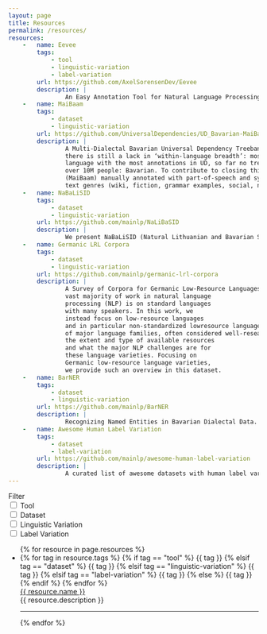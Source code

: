 ```yaml
---
layout: page
title: Resources
permalink: /resources/
resources:
    -   name: Eevee
        tags:
            - tool
            - linguistic-variation
            - label-variation
        url: https://github.com/AxelSorensenDev/Eevee
        description: |
                An Easy Annotation Tool for Natural Language Processing. It can run directly in the browser (no setup required) and uses tab-separated files (as opposed to character offsets or task-specific formats) for annotation. It allows for annotation of multiple tasks on a single dataset and supports four task-types: sequence labeling, span labeling, text classification and seq2seq.
    -   name: MaiBaam
        tags:
            - dataset
            - linguistic-variation
        url: https://github.com/UniversalDependencies/UD_Bavarian-MaiBaam
        description: |
                A Multi-Dialectal Bavarian Universal Dependency Treebank. Despite the success of the Universal Dependencies (UD) project exemplified by its impressive language breadth,
                there is still a lack in ‘within-language breadth’: most treebanks focus on standard languages. Even for German, the
                language with the most annotations in UD, so far no treebank exists for one of its language varieties spoken by
                over 10M people: Bavarian. To contribute to closing this gap, we present the first multi-dialect Bavarian treebank
                (MaiBaam) manually annotated with part-of-speech and syntactic dependency information in UD, covering multiple
                text genres (wiki, fiction, grammar examples, social, non-fiction).
    -   name: NaBaLiSID
        tags:
            - dataset
            - linguistic-variation
        url: https://github.com/mainlp/NaLiBaSID
        description: |
                We present NaBaLiSID (Natural Lithuanian and Bavarian SID), which contains new slot and intent detection evaluation datasets for Bavarian and Lithuanian, created by manual translation.
    -   name: Germanic LRL Corpora
        tags:
            - dataset
            - linguistic-variation
        url: https://github.com/mainlp/germanic-lrl-corpora
        description: |
                A Survey of Corpora for Germanic Low-Resource Languages and Dialects. Despite much progress in recent years, the
                vast majority of work in natural language
                processing (NLP) is on standard languages
                with many speakers. In this work, we
                instead focus on low-resource languages
                and in particular non-standardized lowresource languages. Even within branches
                of major language families, often considered well-researched, little is known about
                the extent and type of available resources
                and what the major NLP challenges are for
                these language varieties. Focusing on
                Germanic low-resource language varieties,
                we provide such an overview in this dataset.
    -   name: BarNER
        tags:
            - dataset
            - linguistic-variation
        url: https://github.com/mainlp/BarNER
        description: |
                Recognizing Named Entities in Bavarian Dialectal Data. Named Entity Recognition (NER) is a fundamental task to extract key information from texts, but annotated resources are scarce for dialects. This is the first dialectal NER dataset for German with 161K tokens annotated on Bavarian Wikipedia articles (bar-wiki) and tweets (bar-tweet), using a schema adapted from German CoNLL 2006 and GermEval.
    -   name: Awesome Human Label Variation
        tags:
            - dataset
            - label-variation
        url: https://github.com/mainlp/awesome-human-label-variation
        description: |
                A curated list of awesome datasets with human label variation (un-aggregated labels) in Natural Language Processing and Computer Vision, including links to related initiatives and key references. The key focus is to collect datasets that contain multiple annotations per instance, to enable learning with human label variation/disagreement. 
---
```




<div class="grid grid-cols-1 md:grid-cols-6 gap-4">
    <!-- Filters -->
    <div class="col-span-2 text-base text-start order-first md:pb-0 pb-8">
        <div class="gap-2 flex flex-col">
            <div class="text-headings font-semibold">
                Filter
            </div>
            <div class="flex items-center me-4">
                <input onclick="filterResources('tool')" id="tool-checkbox" type="checkbox" value="" class="w-4 h-4 text-amber-700 focus:ring-0 focus:ring-offset-0 bg-gray-100 border-gray-300 rounded">
                <label for="tool-checkbox" class="ms-2 pl-2 text-sm font-medium text-gray-900">Tool</label>
            </div>
            <div class="flex items-center me-4">
                <input onclick="filterResources('dataset')" id="dataset-checkbox" type="checkbox" value="" class="w-4 h-4 text-rose-700 focus:ring-0 focus:ring-offset-0 bg-gray-100 border-gray-300 rounded ">
                <label for="dataset-checkbox" class="ms-2 pl-2 text-sm font-medium text-gray-900 ">Dataset</label>
            </div>
            <div class="flex items-center me-4">
                <input onclick="filterResources('linguistic-variation')" id="linguistic-checkbox" type="checkbox" value="" class="w-4 h-4 text-sky-700 focus:ring-0 focus:ring-offset-0 bg-gray-100 border-gray-300 rounded ">
                <label for="linguistic-checkbox" class="ms-2 pl-2 text-sm font-medium text-gray-900 ">Linguistic Variation</label>
            </div>
            <div class="flex items-center me-4">
                <input onclick="filterResources('label-variation')" id="label-checkbox" type="checkbox" value="" class="w-4 h-4 text-emerald-700 focus:ring-0 focus:ring-offset-0 bg-gray-100 border-gray-300 rounded ">
                <label for="label-checkbox" class="ms-2 pl-2 text-sm font-medium text-gray-900 ">Label Variation</label>
            </div>
        </div>
    </div>
    <!-- Displayed Resources -->
    <div class="col-span-4 text-left">
        <ul id="resourceList" class="">
        {% for resource in page.resources %}
            <li class="resourceItem animate-fade duration-700 pb-8" data-tags="{{ resource.tags | join: ' '}}">
                <div class="resourceTags">
                <!-- bit of a hacky workaround. Might replace this later-->
                    {% for tag in resource.tags  %}
                        {% if tag == "tool" %}
                        <span class="inline-block px-2 py-0.5 mr-2 bg-amber-300 text-amber-800 font-semibold rounded-full text-xs capitalize">{{ tag }}</span>
                        {% elsif tag == "dataset" %}
                        <span class="inline-block px-2 py-0.5 mr-2 bg-rose-300 text-rose-800 font-semibold rounded-full text-xs capitalize">{{ tag }}</span>
                        {% elsif tag == "linguistic-variation" %}
                        <span class="inline-block px-2 py-0.5 mr-2 bg-sky-300 text-sky-800 font-semibold rounded-full text-xs capitalize">{{ tag }}</span>
                        {% elsif tag == "label-variation" %}
                        <span class="inline-block px-2 py-0.5 mr-2 bg-emerald-300 text-emerald-8700 font-semibold rounded-full text-xs capitalize">{{ tag }}</span>
                        {% else %}
                        <span class="inline-block px-2 py-0.5 mr-2 bg-blue-700 text-white font-semibold rounded-full text-xs capitalize">{{ tag }}</span>
                        {% endif %}
                    {% endfor %}
                </div>
                <a href="{{ resource.url }}" class="inline-block">
                    <div class="text-large py-1 font-bold text-heading hover:text-link">
                        {{ resource.name }}
                    </div>
                </a>
                <div class="text-base text-mainText">
                {{ resource.description }}
                </div>
                <a class="pt-1" href="{{resource.url}}">
                    <i class="fas fa-chevron-right cursor-pointer transition-transform transform hover:scale-110 hover:text-link"></i>
                </a>
                <hr class="rounded w-full mt-2 gray-700 bg-gray-600">
            </li>
        {% endfor %}
        </ul>
    </div>
</div>

<script>
let activeFilters = [];

function filterResources(tag) {
    const resourceItems = document.querySelectorAll('.resourceItem');
    const index = activeFilters.indexOf(tag);
    if (index !== -1) {
        activeFilters.splice(index, 1);
    } else {
        activeFilters.push(tag);
    }

    resourceItems.forEach(item => {
        const tags = item.getAttribute('data-tags').split(' ');
        if (activeFilters.length === 0 || tagsContainAllActiveFilters(tags)) {
            item.style.display = 'block';
        } else {
            item.style.display = 'none';
        }
    });
}

function tagsContainAllActiveFilters(tags) {
    return activeFilters.every(filter => tags.includes(filter));
}
</script>